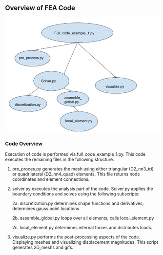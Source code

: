 ## Overview of FEA Code

![alt text](codestructure.png)

### Code Overview

Execution of code is performed via full_code_example_1.py.
This code executes the remaining files in the following structure.

1. pre_proces.py generates the mesh using either triangular (D2_nn3_tri) or quadrilateral (D2_nn4_quad) elements. This file returns node coordinates and element connections. 

2. solver.py executes the analysis part of the code. Solver.py applies the boundary conditions and solves using the following subscripts:

    2a. discretization.py determines shape functions and derivatives; determines gauss point locations
   
    2b. assemble_global.py loops over all elements, calls local_element.py
   
    2c. local_element.py determines internal forces and distributes loads. 

4. visualize.py performs the post-processing aspects of the code. Displaying meshes and visualizing displacement magnitudes. This script generates 2D_meshs and gifs. 
